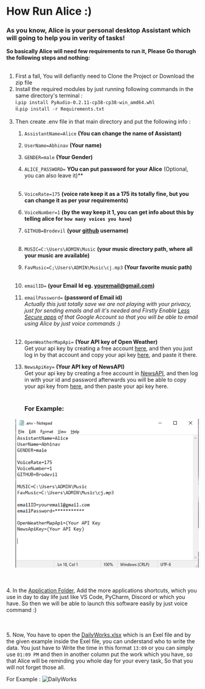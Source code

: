 # How Run Alice :)

### As you know, Alice is your personal desktop Assistant which will going to help you in verity of tasks!<br>

**So basically Alice will need few requirements to run it, Please Go thorugh the following steps and nothing:**
<br><br>
1. First a fall, You will defiantly need to Clone the Project or Download the zip file<br>
2. Install the required modules by just running following commands in the same directory's terminal :<br>
   i.`pip install PyAudio-0.2.11-cp38-cp38-win_amd64.whl`    
   ii.`pip install -r Requirements.txt`
<br><br>
3. Then create .env file in that main directory and put the following info :<br>
    1. `AssistantName=Alice`  **(You can change the name of Assistant)**
    2. `UserName=Abhinav`     **(Your name)**
    3. `GENDER=male`		  **(Your Gender)**
    4. `ALICE_PASSWORD=` **YOu can put password for your Alice** (Optional, you can also leave it)**<br><br>
    5. `VoiceRate=175`		  **(voice rate keep it as a 175 its totally fine, but you can change it as per your requirements)**
    6. `VoiceNumber=1`		  **(by the way keep it 1, you can get info about this by telling alice for `how many voices you have`)**
    7. `GITHUB=Brodevil`	   **(your [github](https://github.com/Brodevil) username)**<br><br>
    8. `MUSIC=C:\Users\ADMIN\Music`  **(your music directory path, where all your music are available)**
    9. `FavMusic=C;\Users\ADMIN\Music\cj.mp3` **(Your favorite  music path)**
       <br><br>
    9. `emailID=`   **(your Email Id eg. youremail@gmail.com)**
    10. `emailPassword=`   **(password of Email id)**<br>
    _Actually this just totally save we are not playing with your privacy, just for sending emails and all it's needed and
    Firstly Enable [Less Secure apps](https://myaccount.google.com/lesssecureapps?pli=1&rapt=AEjHL4NqK_w8itXLmU61XOIaNEY6NxvbMEyJtfB_MinE6JyU4Z7IGUwfQ-tKUq4zs5_0AcJMxDWiGoEUyw1Eet__Q3mVr322wA) of that Google Account so that you will be able to email using Alice by just voice commands :}_<br><br>
    11. `OpenWeatherMapApi=` **(Your API key of Open Weather)**<br>
         Get your api key by creating a free account [here](https://home.openweathermap.org/users/sign_up), 
         and then you just log in by that account and copy your api key [here](https://home.openweathermap.org/api_keys), and paste it there.
        
   12. `NewsApiKey=`  **(Your API key of NewsAPI)**<br>
       Get your api key by creating a free account in [NewsAPI](https://newsapi.org/register), and then log in with your id and password afterwards you will be able to copy your api key from [here](https://newsapi.org/account), 
         and then paste your api key here.<br><br>
       ### For Example:
    ![envFile](https://raw.githubusercontent.com/Brodevil/Alice/main/Media/env_file.png)
        

<br><br>
4. In the [Application Folder](https://github.com/Brodevil/Alice/tree/main/Applications), Add the more applications 
   shortcuts, which you use in day to day life just like VS Code, PyCharm, Discord or which you have. So then we will be able to launch 
   this software easily by just voice command :}
   
<br><br>
5. Now, You have to open the [DailyWorks.xlsx](DailyWorks.xlsx) which is an Exel file and by the given example inside the Exel file, 
   you can understand who to write the data. You just have to Write the time in this format `13:09` or you can simply use `01:09 PM`
   and then in another column put the work which you have, so that Alice will be reminding you whole day for your every task, So that you will 
   not forget those all.
   
For Example :
    ![DailyWorks]()


